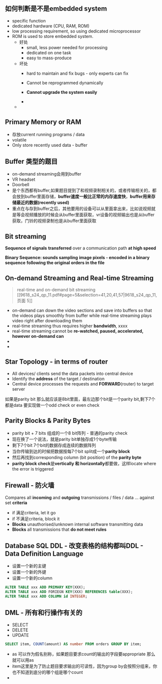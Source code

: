 
## 如何判断是不是embedded system
- specific function
- dedicated hardware (CPU, RAM, ROM)
- low processing requirement, so using dedicated microprocessor
- ROM is used to store embedded system.
	- 好处
		- small, less power needed for processing
		- dedicated on one task
		- easy to mass-produce
	- 坏处
		- hard to maintain and fix bugs - only experts can fix
		- Cannot be reprogrammed dynamically
		- **Cannot upgrade the system easily**

		- 
	- 



## Primary Memory or RAM
- 存放current running programs / data
- volatile
- Only store recently used data - buffer

## Buffer 类型的题目
- on-demand streaming会用到buffer
- VR headset
- Doorbell
- 是个东西都有buffer,如果题目提到了和视频录制相关的，或者传输相关的，都会放到buffer里面存储，**buffer速度一般比正常的内存速度快**，**buffer用来存储最近的数据(recently used)**
- 重点在与存到buffer之后，其他要用的设备可以从里面拿出来，比如说视频就是等会视频播放的时候会从buffer里面获取，vr设备的视频输出也是从buffer获取，门铃的视频录制也是从buffer里面获取

## Bit streaming
**Sequence of signals** **transferred** over a communication path **at high speed**

**Binary Sequence: sounds sampling**
**image pixels - encoded in a binary sequence**
**following the original orders in the file**



## On-demand Streaming and Real-time Streaming
> real-time and on-demand bit streaming
[[9618_s24_qp_11.pdf#page=5&selection=41,20,41,57|9618_s24_qp_11, 页面 5]]

- on-demand can down the video sections and save into buffers so that the videos plays smoothly from buffer while real-time streaming plays video right after downloading them
- real-time streaming thus requires higher **bandwidth**, xxxx
- real-time streaming cannot be **re-watched, paused, accelerated, however on-demand can**
- 
- 



## Star Topology - in terms of router
- All devices/ clients send the data packets into central device
- Identify the **address** of the target / destination
- Central device processes the requests and **FORWARD**(router) to target server



如果是parity bit 那么就应该是8bit里面，最左边那个bit是一个parity bit,剩下7个都是data
要实现做一个odd check or even check
## Parity Blocks & Parity Bytes
- parity bit + 7 bits 组成的一个8 bit阵列 - 普通的parity check
- 现在换了一个说法，就是parity bit单独存成1个byte传输
- 剩下7个bit 7个bit的数据存成连续的数据阵列
- 当你传输到达的时候把数据按每7个bit split成一个**parity block**
- 然后再找到corresponding column (bit position) of the **parity byte**
- **parity block check**是**vertically 和 horizontally**都要做，这样locate where the error is triggered


## Firewall - 防火墙
Compares all **incoming** and **outgoing** transmissions / files / data
... against set **criteria**
- if 满足criteria, let it go
- if 不满足criteria, block it
- **Blocks** unauthorised/unknown internal software transmitting data
- **Blocks** all transmissions that **do not meet rules**


## Database SQL DDL - 改变表格的结构都叫DDL - Data Definition Language

- 设置一个新的主键
- 设置一个新的外键
- 设置一个新的column


```sql
ALTER TABLE xxx ADD PRIMARY KEY(XXX);  
ALTER TABLE xxx ADD FORIEGN KEY(XXX) REFERENCES table(XXX);  
ALTER TABLE xxx ADD COLUMN id INTEGER;
```


## DML - 所有和行操作有关的
- SELECT
- DELETE
- UPDATE

```sql
SELECT item, COUNT(amount) AS number FROM orders GROUP BY item;
```

- as 可以作为假名别称，如果题目要求count的输出的字段要appropriate 那么就可以用as
- item这里是为了防止题目要求输出的可读性，因为group by会按照分组来，你也不知道到底分的哪个组是哪个count
- 